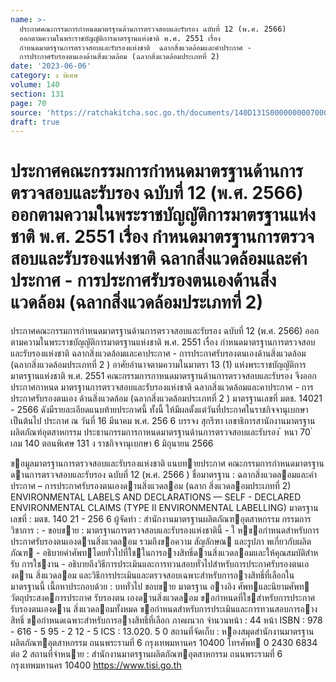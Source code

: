 ```yaml
---
name: >-
  ประกาศคณะกรรมการกำหนดมาตรฐานด้านการตรวจสอบและรับรอง ฉบับที่ 12 (พ.ศ. 2566)
  ออกตามความในพระราชบัญญัติการมาตรฐานแห่งชาติ พ.ศ. 2551 เรื่อง
  กำหนดมาตรฐานการตรวจสอบและรับรองแห่งชาติ  ฉลากสิ่งแวดล้อมและคำประกาศ -
  การประกาศรับรองตนเองด้านสิ่งแวดล้อม (ฉลากสิ่งแวดล้อมประเภทที่ 2)
date: '2023-06-06'
category: ง พิเศษ
volume: 140
section: 131
page: 70
source: 'https://ratchakitcha.soc.go.th/documents/140D131S0000000007000.pdf'
draft: true
---
```


# ประกาศคณะกรรมการกำหนดมาตรฐานด้านการตรวจสอบและรับรอง ฉบับที่ 12 (พ.ศ. 2566) ออกตามความในพระราชบัญญัติการมาตรฐานแห่งชาติ พ.ศ. 2551 เรื่อง กำหนดมาตรฐานการตรวจสอบและรับรองแห่งชาติ  ฉลากสิ่งแวดล้อมและคำประกาศ - การประกาศรับรองตนเองด้านสิ่งแวดล้อม (ฉลากสิ่งแวดล้อมประเภทที่ 2)

ประกาศคณะกรรมการกำหนดมาตรฐานด้านการตรวจสอบและรับรอง ฉบับที่ 12 (พ.ศ. 2566) ออกตามความในพระราชบัญญัติการมาตรฐานแห่งชาติ พ.ศ. 2551 เรื่อง กำหนดมาตรฐานการตรวจสอบและรับรองแห่งชาติ ฉลากสิ่งแวดล้อมและคาประกาศ - การประกาศรับรองตนเองด้านสิ่งแวดล้อม (ฉลากสิ่งแวดล้อมประเภทที่ 2 ) อาศัยอำนาจตามความในมาตรา 13 (1) แห่งพระราชบัญญัติการมาตรฐานแห่งชาติ พ.ศ. 2551 คณะกรรมการกาหนดมาตรฐานด้านการตรวจสอบและรับรอง จึงออกประกาศกาหนด มาตรฐานการตรวจสอบและรับรองแห่งชาติ ฉลากสิ่งแวดล้อมและคาประกาศ - การประกาศรับรองตนเอง ด้านสิ่งแวดล้อม (ฉลากสิ่งแวดล้อมประเภทที่ 2 ) มาตรฐานเลขที่ มตช. 14021 - 2566 ดังมีรายละเอียดแนบท้ายประกาศนี้ ทั้งนี้ ให้มีผลตั้งแต่วันที่ประกาศในราชกิจจานุเบกษาเป็นต้นไป ประกาศ ณ วันที่ 16 มีนาคม พ.ศ. 256 6 บรรจง สุกรีฑา เลขาธิการสานักงานมาตรฐานผลิตภัณฑ์อุตสาหกรรม ประธานกรรมการกาหนดมาตรฐานด้านการตรวจสอบและรับรอง ้ หนา 70 ่ เลม 140 ตอนพิเศษ 131 ง ราชกิจจานุเบกษา 6 มิถุนายน 2566

ขอมูลมาตรฐานการตรวจสอบและรับรองแห่งชาติ แนบทายประกาศ คณะกรรมการกําหนดมาตรฐานดานการตรวจสอบและรับรอง ฉบับที่ 12 (พ.ศ. 2566 ) ชื่อมาตรฐาน : ฉลากสิ่งแวดลอมและคําประกาศ – การประกาศรับรองตนเองดานสิ่งแวดลอม (ฉลาก สิ่งแวดลอมประเภทที่ 2) ENVIRONMENTAL LABELS AND DECLARATIONS — SELF - DECLARED ENVIRONMENTAL CLAIMS (TYPE II ENVIRONMENTAL LABELLING) มาตรฐานเลขที่ : มตช. 140 21 - 256 6 ผู้จัดทํา : สํานักงานมาตรฐานผลิตภัณฑอุตสาหกรรม กรรมการวิชาการ : - ขอบขาย : มาตรฐานการตรวจสอบและรับรองแห่งชาตินี้ - ใ หขอกําหนดสําหรับการประกาศรับรองตนเองดานสิ่งแวดลอม รวมถึงขอความ สัญลักษณ และรูปภา พเกี่ยวกับผลิตภัณฑ - อธิบายคําศัพทโดยทั่วไปที่ใชในการอางสิทธิ์ดานสิ่งแวดลอมและให้คุณสมบัติสําหรับ การใชงาน - อธิบายถึงวิธีการประเมินและการทวนสอบทั่วไปสําหรับการประกาศรับรองตนเองดาน สิ่งแวดลอม และวิธีการประเมินและตรวจสอบเฉพาะสําหรับการอางสิทธิ์ที่เลือกใน มาตรฐานนี้ เนื้อหาประกอบด้วย : บททั่วไป ขอบขาย มาตรฐาน อางอิง ศัพทและนิยามศัพท วัตถุประสงคการประกาศ รับรองตน เองดานสิ่งแวดลอม ขอกําหนดที่ใชสําหรับการประกาศรับรองตนเองดาน สิ่งแวดลอมทั้งหมด ขอกําหนดสําหรับการประเมินและการทวนสอบการอางสิทธิ์ ขอกําหนดเฉพาะสําหรับการอางสิทธิ์ที่เลือก ภาคผนวก จํานวนหน้า : 44 หน้า ISBN : 978 - 616 - 5 95 - 2 12 - 5 ICS : 13.020. 5 0 สถานที่จัดเก็บ : หองสมุดสํานักงานมาตรฐานผลิตภัณฑอุตสาหกรรม ถนนพระรามที่ 6 กรุงเทพมหานคร 10400 โทรศัพท 0 2430 6834 ต่อ 2 สถานที่จําหนาย : สํานักงานมาตรฐานผลิตภัณฑอุตสาหกรรม ถนนพระรามที่ 6 กรุงเทพมหานคร 10400 https://www.tisi.go.th

